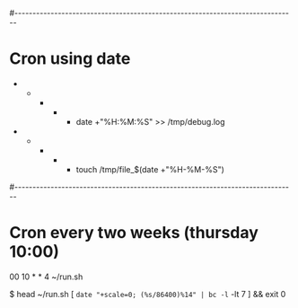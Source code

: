 #------------------------------------------------------------------------------
# Cron using date

* * * * * date +"\%H:\%M:\%S" >> /tmp/debug.log
* * * * * touch /tmp/file_$(date +"\%H-\%M-\%S")

#------------------------------------------------------------------------------
# Cron every two weeks (thursday 10:00)
00 10   * * 4 ~/run.sh

$ head ~/run.sh
[ `date "+scale=0; (%s/86400)%14" | bc -l` -lt 7 ] && exit 0
